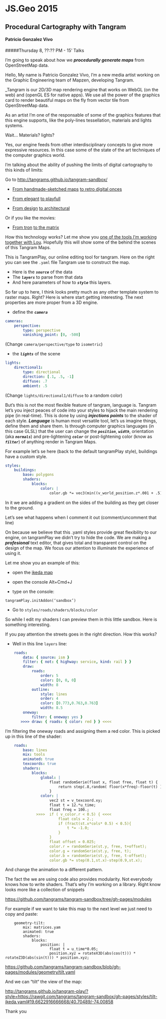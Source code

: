 # JS.Geo 2015

## Procedural Cartography with Tangram
#### Patricio Gonzalez Vivo
#####Thursday 8, ??:?? PM - 15’ Talks

I’m going to speak about how we ***procedurally generate maps*** from OpenStreetMap data.

Hello, My name is Patricio Gonzalez Vivo, I’m a new media artist working on the Graphic Engineering team of Mapzen, developing Tangram.

_Tangram is our 2D/3D map rendering engine that works on WebGL (on the web) and (openGL ES for native apps). We use all the power of the graphics card to render beautiful maps on the fly from vector tile from OpenStreetMap data.

As an artist I’m one of the responsable of some of the graphics features that this engine supports, like the poly-lines tessellation, materials and lights systems. 

Wait… Materials? lights? 

Yes, our engine feeds from other interdisciplinary concepts to give more expressive resources. In this case some of the state of the art techniques of the computer graphics world.

I’m talking about the ability of pushing the limits of digital cartography to this kinds of limits:

Go to <http://tangrams.github.io/tangram-sandbox/>

- [From handmade-sketched maps](http://tangrams.github.io/tangram-sandbox/tangram.html?styles/pericoli#17.575/40.70495/-74.00486) [to retro digital onces](http://tangrams.github.io/tangram-sandbox/tangram.html?styles/9845C#10.97291/40.7458/-74.0931)

- [From elegant](http://tangrams.github.io/tangram-sandbox/tangram.html?styles/press#3.82729/20.73/-26.25) [to playfull](http://tangrams.github.io/tangram-sandbox/tangram.html?styles/lego#19/40.70533/-74.00975)


- [From design](http://tangrams.github.io/tangram-sandbox/tangram.html?styles/patterns#17.375/40.70361/-74.01181) [to architectural](http://tangrams.github.io/tangram-sandbox/tangram.html?styles/blueprint#16.575/40.70321/-74.00666)

Or if you like the movies:

-  [From tron](http://tangrams.github.io/tangram-sandbox/tangram.html?styles/tron#16.975/40.70411/-74.00930) [to the matrix](http://tangrams.github.io/tangram-sandbox/tangram.html?styles/matrix#18.4/40.71310/-74.00599)

How this technology works? Let me show you [one of the tools I’m working together with Lou](http://tangrams.github.io/tangram-play/). Hopefully this will show some of the behind the scenes of this Tangram Maps.

This is TangramPlay, our online editing tool for tangram. Here on the right you can see the ```.yaml``` file Tangram use to construct the map.

- Here is the ***```source```*** of the data
- The ***```layers```*** to parse from that data
- And here parameters of how to ***```style```*** this layers.
 
So far up to here, I think looks pretty much as any other template system to raster maps. Right? Here is where start getting interesting. The next properties are more proper from a 3D engine.

- define the ***```camera```***

```yaml
cameras:
    perspective:
        type: perspective
        vanishing_point: [0, -500] 
```

(Change ```camera/perspective/type``` to ```isometric```) 

- the ***```lights```*** of the scene

```yaml
lights:
    directional1:
        type: directional
        direction: [.1, .5, -1]
        diffuse: .7
        ambient: .5
```

(Change ```lights/directional1/diffuse``` to a random color)

But’s this is not the most flexible feature of tangram, language is. Tangram let’s you inject peaces of code into your styles to hijack the main rendering pipe (in real-time). This is done by using ***injections points*** to the shader of each style. ***Language*** is human most versatile tool, let’s us imagine things, define them and share them.
Is through computer graphics languages (in this case GLSL) that the user can change the ***```position```***, ***```width```***, orientation (aka ***```normals```***) and pre-lightening ***```color```*** or post-lightening color (know as ***```filter```***) of anything render in Tangram Maps.

For example let’s se here (back to the default tangramPlay style), buildings have a custom style.

```yaml
styles:
    buildings:
        base: polygons
        shaders:
            blocks:
                color: |
                    color.gb *= vec3(min((v_world_position.z*.001 + .5),1.));
```

In it we are adding a gradient on the sides of the building as they get closer to the ground.

Let’s see what happens when I comment it out (comment/uncomment that line)

On because we believe that this .yaml styles provide great flexibility to our engine, on tangramPlay we didn’t try to hide the code. We are making a ***profesional*** text editor, that gives total and transparent control on the design of the map. We focus our attention to illuminate the experience of using it.

Let me show you an example of this:

- open the [ikeda map](http://tangrams.github.io/tangram-play/?style=https://rawgit.com/tangrams/tangram-sandbox/gh-pages/styles/ikeda.yaml#17.321875000000137/40.70512/-74.01062)

- open the console Alt+Cmd+J

- type on the console:
```
tangramPlay.initAddon(‘sandbox’)
```
- Go to ```styles/roads/shaders/blocks/color```

So while I edit my shaders I can preview them in this little sandbox. Here is something interesting. 

If you pay attention the streets goes in the right direction. How this works?

- Well in this line ```layers``` line:

```yaml
    roads:
        data: { source: ism }
        filter: { not: { highway: service, kind: rail } }
        draw:
            roads:
                order: 5
                color: [0, 0, 0]
                width: 8
            outline:
                style: lines
                order: 4
                color: [0.773,0.763,0.763]
                width: 8.5
        oneway:
            filter: { oneway: yes }
       >>>> draw: { roads: { color: red } } <<<<
```

I’m filtering the oneway roads and assigning them a red color. This is picked up in this line of the shader:

```yaml
    roads:
        base: lines
        mix: tools
        animated: true
        texcoords: true
        shaders:
            blocks:
                global: |
                    float randomSerie(float x, float free, float t) {
                        return step(.8,random( floor(x*freq)-floor(t) ));
                    }
                color: |
                    vec2 st = v_texcoord.xy;
                    float t = 12.*u_time;
                    float freq = 100.;
              >>>>  if ( v_color.r < 0.5) { <<<<
                        float cols = 2.;
                        if (fract(st.x*cols* 0.5) < 0.5){
                            t *= -1.0;
                        }
                    }
                    float offset = 0.025;
                    color.r = randomSerie(st.y, free, t+offset);
                    color.g = randomSerie(st.y, free, t);
                    color.b = randomSerie(st.y, free, t-offset);
                    color.gb *= step(0.1,st.x)-step(0.9,st.x);
```

And change the animation to a different pattern.

The fact the we are using code also provides modularity. Not everybody knows how to write shaders. That’s why I’m working on a library. Right know looks more like a collection of snippets 

<https://github.com/tangrams/tangram-sandbox/tree/gh-pages/modules> 

For example if we want to take this map to the next level we just need to copy and paste:

```yams
    geometry-tilt:
        mix: matrices.yam
        animated: true
        shaders:
            blocks:
                position: |
                    float t = u_time*0.05; 
                    position.xyz = rotateX3D(abs(cos(t))) * rotateZ3D(abs(sin(t))) * position.xyz;
```
<https://github.com/tangrams/tangram-sandbox/blob/gh-pages/modules/geometry/tilt.yaml>

And we can “tilt“ the view of the map:

<http://tangrams.github.io/tangram-play/?style=https://rawgit.com/tangrams/tangram-sandbox/gh-pages/styles/tilt-ikeda.yaml#19.6622916666668/40.70489/-74.00858>

Thank you
